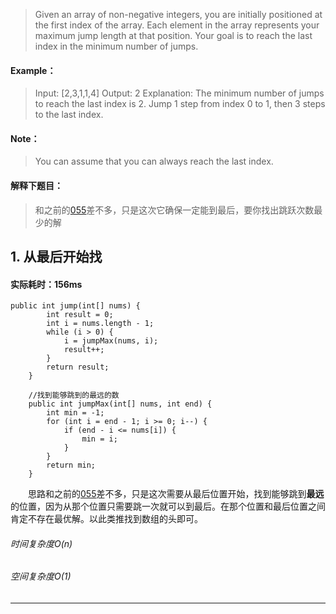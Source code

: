 > Given an array of non-negative integers, you are initially positioned at the first index of the array.
Each element in the array represents your maximum jump length at that position.
Your goal is to reach the last index in the minimum number of jumps.
#### Example：
> Input: [2,3,1,1,4]
Output: 2
Explanation: The minimum number of jumps to reach the last index is 2. Jump 1 step from index 0 to 1, then 3 steps to the last index.
#### Note：
> You can assume that you can always reach the last index.

#### 解释下题目：
>  和之前的[055](https://www.jianshu.com/p/124ac389bd2b)差不多，只是这次它确保一定能到最后，要你找出跳跃次数最少的解


## 1. 从最后开始找
#### 实际耗时：156ms
```
public int jump(int[] nums) {
        int result = 0;
        int i = nums.length - 1;
        while (i > 0) {
            i = jumpMax(nums, i);
            result++;
        }
        return result;
    }

    //找到能够跳到的最远的数
    public int jumpMax(int[] nums, int end) {
        int min = -1;
        for (int i = end - 1; i >= 0; i--) {
            if (end - i <= nums[i]) {
                min = i;
            }
        }
        return min;
    }
```
&emsp;&emsp;思路和之前的[055](https://www.jianshu.com/p/124ac389bd2b)差不多，只是这次需要从最后位置开始，找到能够跳到**最远**的位置，因为从那个位置只需要跳一次就可以到最后。在那个位置和最后位置之间肯定不存在最优解。以此类推找到数组的头即可。
###### 时间复杂度O(n)
###### 空间复杂度O(1)
---------

